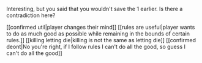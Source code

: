 Interesting, but you said that you wouldn't save the 1 earlier. Is there a contradiction here?

[[confirmed util|player changes their mind]]
[[rules are useful|player wants to do as much good as possible while remaining in the bounds of certain rules.]]
[[killing letting die|killing is not the same as letting die]]
[[confirmed deont|No you're right, if I follow rules I can't do all the good, so guess I can't do all the good]]
